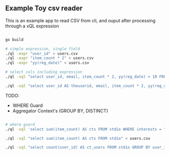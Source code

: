 

Example Toy csv reader
--------------------------

This is an example app to read CSV from cli, and ouput after processing
through a xQL expression

```sh

go build 

# simple expression, single field
./ql -expr "user_id" < users.csv
./ql -expr "item_count * 2" < users.csv
./ql -expr "yy(reg_date)" < users.csv

# select cols including expression
./ql -sql "select user_id, email, item_count * 2, yy(reg_date) > 10 FROM stdio" < users.csv

./ql -sql "select user_id AS theuserid, email, item_count * 2, yy(reg_date) > 10 FROM stdio" < users.csv


````
TODO:
* WHERE Guard
* Aggregator Context's (GROUP BY, DISTINCT)




```sh

# where guard
./ql -sql 'select sum(item_count) AS cts FROM stdio WHERE interests = "running"' < users.csv

./ql -sql "select sum(item_count) AS cts FROM stdio" < users.csv

./ql -sql "select count(user_id) AS ct_users FROM stdio GROUP BY user_id" < users.csv


````